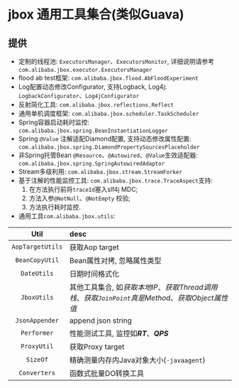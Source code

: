 # jbox 通用工具集合(类似Guava)
## 提供
- 定制的线程池: `ExecutorsManager`、`ExecutorsMonitor`, 详细说明请参考`com.alibaba.jbox.executor.ExecutorsManager`
- flood ab test框架: `com.alibaba.jbox.flood.AbFloodExperiment`
- Log配置动态修改Configurator, 支持Logback, Log4j: `LogbackConfigurator`、`Log4jConfigurator`
- 反射简化工具: `com.alibaba.jbox.reflections.Reflect`
- 通用单机调度框架: `com.alibaba.jbox.scheduler.TaskScheduler`
- Spring容器启动耗时监控: `com.alibaba.jbox.spring.BeanInstantiationLogger`
- Spring `@Value` 注解适配Diamond配置, 支持动态修改属性配置: `com.alibaba.jbox.spring.DiamondPropertySourcesPlaceholder`
- 非Spring托管Bean `@Resource`、`@Autowired`、`@Value`生效适配器: `com.alibaba.jbox.spring.SpringAutowiredAdaptor`
- Stream多级利用: `com.alibaba.jbox.stream.StreamForker`
- 基于注解的性能监控工具: `com.alibaba.jbox.trace.TraceAspect`支持:
    1. 在方法执行前将`traceId`塞入slf4j MDC;
    2. 方法入参`@NotNull`、`@NotEmpty` 校验;
    3. 方法执行耗时监控.
- 通用工具`com.alibaba.jbox.utils`:

| Util | desc |
| :------: | :-------- |
| `AopTargetUtils` | 获取Aop target |
| `BeanCopyUtil` | Bean属性对拷, 忽略属性类型 |
| `DateUtils` | 日期时间格式化 |
| `JboxUtils` | 其他工具集合, 如*获取本地IP*、*获取Thread调用栈*、*获取`JoinPoint`真是Method*、*获取Object属性值*
| `JsonAppender` | append json string |
| `Performer` | 性能测试工具, 监控如***RT***、***QPS*** |
| `ProxyUtil` | 获取Proxy target |
| `SizeOf` | 精确测量内存内Java对象大小(`-javaagent`) |
| `Converters` | 函数式批量DO转换工具 |